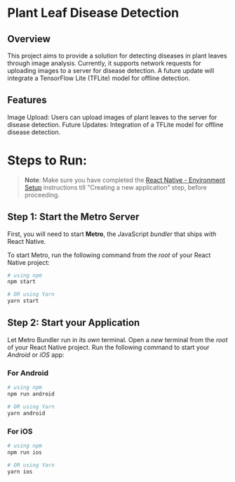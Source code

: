 # Plant Leaf Disease Detection

## Overview
This project aims to provide a solution for detecting diseases in plant leaves through image analysis. Currently, it supports network requests for uploading images to a server for disease detection. A future update will integrate a TensorFlow Lite (TFLite) model for offline detection.

## Features
Image Upload: Users can upload images of plant leaves to the server for disease detection.
Future Updates: Integration of a TFLite model for offline disease detection.


# Steps to Run:

>**Note**: Make sure you have completed the [React Native - Environment Setup](https://reactnative.dev/docs/environment-setup) instructions till "Creating a new application" step, before proceeding.

## Step 1: Start the Metro Server

First, you will need to start **Metro**, the JavaScript _bundler_ that ships _with_ React Native.

To start Metro, run the following command from the _root_ of your React Native project:

```bash
# using npm
npm start

# OR using Yarn
yarn start
```

## Step 2: Start your Application

Let Metro Bundler run in its _own_ terminal. Open a _new_ terminal from the _root_ of your React Native project. Run the following command to start your _Android_ or _iOS_ app:

### For Android

```bash
# using npm
npm run android

# OR using Yarn
yarn android
```

### For iOS

```bash
# using npm
npm run ios

# OR using Yarn
yarn ios
```
